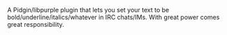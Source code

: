 A Pidgin/libpurple plugin that lets you set your text to be bold/underline/italics/whatever in IRC chats/IMs.  With great power comes great responsibility.